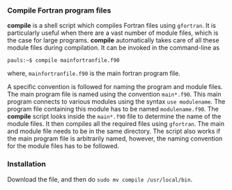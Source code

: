 ### Compile Fortran program files

**compile** is a shell script which compiles Fortran files using `gfortran`. It is particularly useful when there are a vast number of module files, which is the case for large programs. **compile** automatically takes care of all these module files during compilation.  It can be invoked in the command-line as

`pauls:~$ compile mainfortranfile.f90`

where, `mainfortranfile.f90` is the main fortran program file.

A specific convention is followed for naming the program and module files. The main program file is named using the convention `main*.f90`. This main program connects to various modules using the syntax `use modulename`. The program file containing this module has to be named `modulename.f90`. The **compile** script looks inside the `main*.f90` file to determine the name of the module files. It then compiles all the required files using `gfortran`. The main and module file needs to be in the same directory. The script also works if the main program file is arbitrarily named, however, the naming convention for the module files has to be followed.

### Installation

Download the file, and then do `sudo mv compile /usr/local/bin`.
